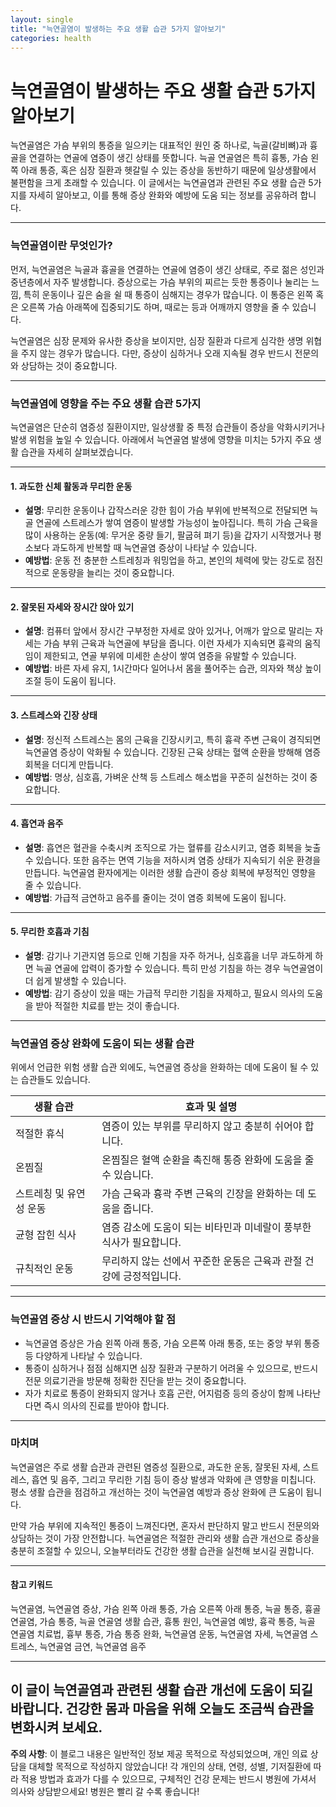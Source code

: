 ```yaml
---
layout: single
title: "늑연골염이 발생하는 주요 생활 습관 5가지 알아보기"
categories: health
---
```

늑연골염이 발생하는 주요 생활 습관 5가지 알아보기
===============================

늑연골염은 가슴 부위의 통증을 일으키는 대표적인 원인 중 하나로, 늑골(갈비뼈)과 흉골을 연결하는 연골에 염증이 생긴 상태를 뜻합니다. 늑골 연골염은 특히 흉통, 가슴 왼쪽 아래 통증, 혹은 심장 질환과 헷갈릴 수 있는 증상을 동반하기 때문에 일상생활에서 불편함을 크게 초래할 수 있습니다. 이 글에서는 늑연골염과 관련된 주요 생활 습관 5가지를 자세히 알아보고, 이를 통해 증상 완화와 예방에 도움 되는 정보를 공유하려 합니다.

---

### 늑연골염이란 무엇인가?

먼저, 늑연골염은 늑골과 흉골을 연결하는 연골에 염증이 생긴 상태로, 주로 젊은 성인과 중년층에서 자주 발생합니다. 증상으로는 가슴 부위의 찌르는 듯한 통증이나 눌리는 느낌, 특히 운동이나 깊은 숨을 쉴 때 통증이 심해지는 경우가 많습니다. 이 통증은 왼쪽 혹은 오른쪽 가슴 아래쪽에 집중되기도 하며, 때로는 등과 어깨까지 영향을 줄 수 있습니다.

늑연골염은 심장 문제와 유사한 증상을 보이지만, 심장 질환과 다르게 심각한 생명 위협을 주지 않는 경우가 많습니다. 다만, 증상이 심하거나 오래 지속될 경우 반드시 전문의와 상담하는 것이 중요합니다.

---

### 늑연골염에 영향을 주는 주요 생활 습관 5가지

늑연골염은 단순히 염증성 질환이지만, 일상생활 중 특정 습관들이 증상을 악화시키거나 발생 위험을 높일 수 있습니다. 아래에서 늑연골염 발생에 영향을 미치는 5가지 주요 생활 습관을 자세히 살펴보겠습니다.

---

#### 1. 과도한 신체 활동과 무리한 운동

- **설명**: 무리한 운동이나 갑작스러운 강한 힘이 가슴 부위에 반복적으로 전달되면 늑골 연골에 스트레스가 쌓여 염증이 발생할 가능성이 높아집니다. 특히 가슴 근육을 많이 사용하는 운동(예: 무거운 중량 들기, 팔굽혀 펴기 등)을 갑자기 시작했거나 평소보다 과도하게 반복할 때 늑연골염 증상이 나타날 수 있습니다.
- **예방법**: 운동 전 충분한 스트레칭과 워밍업을 하고, 본인의 체력에 맞는 강도로 점진적으로 운동량을 늘리는 것이 중요합니다.

---

#### 2. 잘못된 자세와 장시간 앉아 있기

- **설명**: 컴퓨터 앞에서 장시간 구부정한 자세로 앉아 있거나, 어깨가 앞으로 말리는 자세는 가슴 부위 근육과 늑연골에 부담을 줍니다. 이런 자세가 지속되면 흉곽의 움직임이 제한되고, 연골 부위에 미세한 손상이 쌓여 염증을 유발할 수 있습니다.
- **예방법**: 바른 자세 유지, 1시간마다 일어나서 몸을 풀어주는 습관, 의자와 책상 높이 조절 등이 도움이 됩니다.

---

#### 3. 스트레스와 긴장 상태

- **설명**: 정신적 스트레스는 몸의 근육을 긴장시키고, 특히 흉곽 주변 근육이 경직되면 늑연골염 증상이 악화될 수 있습니다. 긴장된 근육 상태는 혈액 순환을 방해해 염증 회복을 더디게 만듭니다.
- **예방법**: 명상, 심호흡, 가벼운 산책 등 스트레스 해소법을 꾸준히 실천하는 것이 중요합니다.

---

#### 4. 흡연과 음주

- **설명**: 흡연은 혈관을 수축시켜 조직으로 가는 혈류를 감소시키고, 염증 회복을 늦출 수 있습니다. 또한 음주는 면역 기능을 저하시켜 염증 상태가 지속되기 쉬운 환경을 만듭니다. 늑연골염 환자에게는 이러한 생활 습관이 증상 회복에 부정적인 영향을 줄 수 있습니다.
- **예방법**: 가급적 금연하고 음주를 줄이는 것이 염증 회복에 도움이 됩니다.

---

#### 5. 무리한 호흡과 기침

- **설명**: 감기나 기관지염 등으로 인해 기침을 자주 하거나, 심호흡을 너무 과도하게 하면 늑골 연골에 압력이 증가할 수 있습니다. 특히 만성 기침을 하는 경우 늑연골염이 더 쉽게 발생할 수 있습니다.
- **예방법**: 감기 증상이 있을 때는 가급적 무리한 기침을 자제하고, 필요시 의사의 도움을 받아 적절한 치료를 받는 것이 좋습니다.

---

### 늑연골염 증상 완화에 도움이 되는 생활 습관

위에서 언급한 위험 생활 습관 외에도, 늑연골염 증상을 완화하는 데에 도움이 될 수 있는 습관들도 있습니다.

| 생활 습관        | 효과 및 설명                                   |
|-----------------|--------------------------------------------|
| 적절한 휴식       | 염증이 있는 부위를 무리하지 않고 충분히 쉬어야 합니다.         |
| 온찜질           | 온찜질은 혈액 순환을 촉진해 통증 완화에 도움을 줄 수 있습니다.  |
| 스트레칭 및 유연성 운동  | 가슴 근육과 흉곽 주변 근육의 긴장을 완화하는 데 도움을 줍니다.     |
| 균형 잡힌 식사    | 염증 감소에 도움이 되는 비타민과 미네랄이 풍부한 식사가 필요합니다.|
| 규칙적인 운동     | 무리하지 않는 선에서 꾸준한 운동은 근육과 관절 건강에 긍정적입니다.|

---

### 늑연골염 증상 시 반드시 기억해야 할 점

- 늑연골염 증상은 가슴 왼쪽 아래 통증, 가슴 오른쪽 아래 통증, 또는 중앙 부위 통증 등 다양하게 나타날 수 있습니다.
- 통증이 심하거나 점점 심해지면 심장 질환과 구분하기 어려울 수 있으므로, 반드시 전문 의료기관을 방문해 정확한 진단을 받는 것이 중요합니다.
- 자가 치료로 통증이 완화되지 않거나 호흡 곤란, 어지럼증 등의 증상이 함께 나타난다면 즉시 의사의 진료를 받아야 합니다.

---

### 마치며

늑연골염은 주로 생활 습관과 관련된 염증성 질환으로, 과도한 운동, 잘못된 자세, 스트레스, 흡연 및 음주, 그리고 무리한 기침 등이 증상 발생과 악화에 큰 영향을 미칩니다. 평소 생활 습관을 점검하고 개선하는 것이 늑연골염 예방과 증상 완화에 큰 도움이 됩니다.

만약 가슴 부위에 지속적인 통증이 느껴진다면, 혼자서 판단하지 말고 반드시 전문의와 상담하는 것이 가장 안전합니다. 늑연골염은 적절한 관리와 생활 습관 개선으로 증상을 충분히 조절할 수 있으니, 오늘부터라도 건강한 생활 습관을 실천해 보시길 권합니다.

---

#### 참고 키워드

늑연골염, 늑연골염 증상, 가슴 왼쪽 아래 통증, 가슴 오른쪽 아래 통증, 늑골 통증, 흉골 연골염, 가슴 통증, 늑골 연골염 생활 습관, 흉통 원인, 늑연골염 예방, 흉곽 통증, 늑골 연골염 치료법, 흉부 통증, 가슴 통증 완화, 늑연골염 운동, 늑연골염 자세, 늑연골염 스트레스, 늑연골염 금연, 늑연골염 음주

--- 

이 글이 늑연골염과 관련된 생활 습관 개선에 도움이 되길 바랍니다. 건강한 몸과 마음을 위해 오늘도 조금씩 습관을 변화시켜 보세요.
---

**주의 사항**: 이 블로그 내용은 일반적인 정보 제공 목적으로 작성되었으며, 개인 의료 상담을 대체할 목적으로 작성하지 않았습니다! 각 개인의 상태, 연령, 성별, 기저질환에 따라 적용 방법과 효과가 다를 수 있으므로, 구체적인 건강 문제는 반드시 병원에 가셔서 의사와 상담받으세요! 병원은 빨리 갈 수록 좋습니다!
